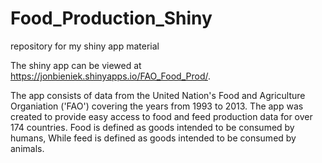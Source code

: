 # Food_Production_Shiny
repository for my shiny app material

The shiny app can be viewed at https://jonbieniek.shinyapps.io/FAO_Food_Prod/.

The app consists of data from the United Nation's Food and Agriculture Organiation ('FAO') covering the years from 1993 to 2013. The app was created to provide easy access to food and feed production data for over 174 countries. Food is defined as goods intended to be consumed by humans, While feed is defined as goods intended to be consumed by animals.
